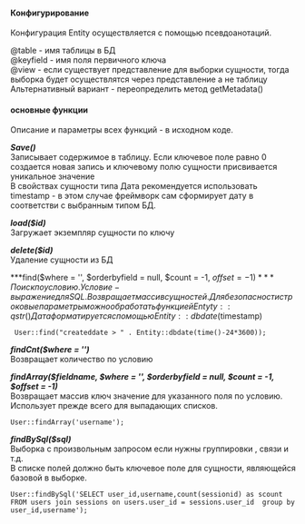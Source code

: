 
####   Конфигурирование  

Конфигурация  Entity осуществляется с  помощью  псевдоанотаций.

@table - имя  таблицы в  БД  
@keyfield - имя поля первичного ключа  
@view - если  существует  представление для  выборки сущности, тогда  выборка  будет осуществлятся через представление  а  не таблицу   
Альтернативный вариант - переопределить  метод getMetadata()

####   основные функции

Описание  и параметры всех функций - в  исходном  коде.

***Save()***  
Записывает содержимое в таблицу. Если  ключевое поле  равно 0 создается  новая  запись и ключевому  полю сущности  присвивается  уникальное значение  
В свойствах сущности типа Дата рекомендуется  использовать timestamp - в  этом  случае  фреймворк  сам  сформирует  дату  в соответстви  с  выбранным  типом  БД.

***load($id)***  
Загружает  экземпляр  сущности  по  ключу


***delete($id)***   
Удаление  сущности из  БД


***find($where = '', $orderbyfield = null,   $count = -1, $offset = -1)***    
Поиск по  условию. Условие -выражение для  SQL.  
Возвращает массив  сущностей.  
Для безопасности  строковые параметры   можно  обработать  функцией Entyty::qstr()  
Дата  форматируется с  помощью Entity::dbdate($timestamp)

     User::find("createddate > " . Entity::dbdate(time()-24*3600));
    
    
***findCnt($where = '')***   
Возвращает количество  по  условию

***findArray($fieldname, $where = '', $orderbyfield = null,   $count = -1, $offset = -1)***   
Возвращает массив ключ значение для  указанного  поля  по  условию.  
Использует прежде  всего  для  выпадающих списков.

    User::findArray('username');
    
***findBySql($sql)***  
Выборка  с произвольным запросом если  нужны группировки , связи и т.д.  
В  списке  полей   должно быть  ключевое  поле  для  сущности, являющейся  базовой в  выборке.  

    User::findBySql('SELECT user_id,username,count(sessionid) as scount FROM users join sessions on users.user_id = sessions.user_id  group by  user_id,username');  











